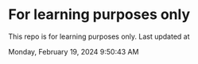 # For learning purposes only
This repo is for learning purposes only.
Last updated at

Monday, February 19, 2024 9:50:43 AM

